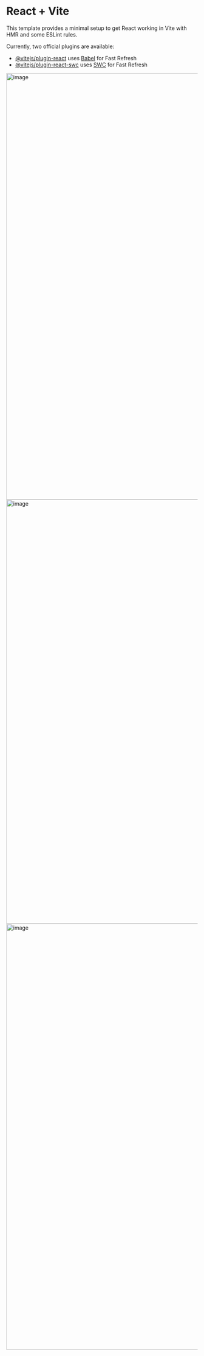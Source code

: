 # React + Vite

This template provides a minimal setup to get React working in Vite with HMR and some ESLint rules.

Currently, two official plugins are available:

- [@vitejs/plugin-react](https://github.com/vitejs/vite-plugin-react/blob/main/packages/plugin-react/README.md) uses [Babel](https://babeljs.io/) for Fast Refresh
- [@vitejs/plugin-react-swc](https://github.com/vitejs/vite-plugin-react-swc) uses [SWC](https://swc.rs/) for Fast Refresh

<img width="1120" alt="image" src="https://github.com/user-attachments/assets/dd97e5f5-38e6-46c1-b3c9-f460148d7c7d" />
<img width="1114" alt="image" src="https://github.com/user-attachments/assets/b34ad9dc-553b-48a5-9c3d-043997c93ead" />
<img width="1119" alt="image" src="https://github.com/user-attachments/assets/cb842808-988b-407d-8b14-a874b86d83d4" />

